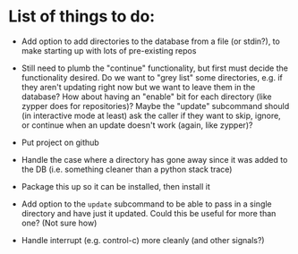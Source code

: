 # List of things to do:

* Add option to add directories to the database from a file (or
  stdin?), to make starting up with lots of pre-existing repos

* Still need to plumb the "continue" functionality, but first must
  decide the functionality desired. Do we want to "grey list" some
  directories, e.g. if they aren't updating right now but we want to
  leave them in the database? How about having an "enable" bit for
  each directory (like zypper does for repositories)? Maybe the
  "update" subcommand should (in interactive mode at least) ask the
  caller if they want to skip, ignore, or continue when an update
  doesn't work (again, like zypper)?

* Put project on github

* Handle the case where a directory has gone away since it was added
  to the DB (i.e. something cleaner than a python stack trace)

* Package this up so it can be installed, then install it

* Add option to the `update` subcommand to be able to pass in a single
  directory and have just it updated. Could this be useful for more
  than one? (Not sure how)

* Handle interrupt (e.g. control-c) more cleanly (and other signals?)
